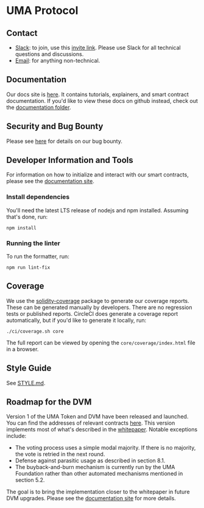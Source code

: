 # UMA Protocol

## Contact

- [Slack](https://umaprotocol.slack.com): to join, use this
  [invite link](https://join.slack.com/t/umaprotocol/shared_invite/enQtNTk4MjQ4ODY0MDA1LTM4ODg0NGZhYWZkNjkzMDE4MjU0ZGFlYWQzZTFiZWFlZjI2NDE4OGI2NWY3OTdhYjYyZjg0MjAzMTgwODVhZTE).
  Please use Slack for all technical questions and discussions.
- [Email](mailto:hello@umaproject.org): for anything non-technical.

## Documentation

Our docs site is [here](https://docs.umaproject.org). It contains tutorials, explainers, and smart contract
documentation. If you'd like to view these docs on github instead, check out the
[documentation folder](./documentation).

## Security and Bug Bounty

Please see [here](./documentation/developer_reference/bug_bounty.md) for details on our bug bounty.

## Developer Information and Tools

For information on how to initialize and interact with our smart contracts, please see the
[documentation site](https://docs.umaproject.org).

### Install dependencies

You'll need the latest LTS release of nodejs and npm installed. Assuming that's done, run:

```
npm install
```

### Running the linter

To run the formatter, run:

```
npm run lint-fix
```

## Coverage

We use the [solidity-coverage](https://github.com/sc-forks/solidity-coverage) package to generate our coverage reports.
These can be generated manually by developers. There are no regression tests or published reports. CircleCI does
generate a coverage report automatically, but if you'd like to generate it locally, run:

```
./ci/coverage.sh core
```

The full report can be viewed by opening the `core/coverage/index.html` file in a browser.

## Style Guide

See [STYLE.md](STYLE.md).

## Roadmap for the DVM

Version 1 of the UMA Token and DVM have been released and launched. You can find the addresses of relevant contracts
[here](./core/networks/1.json). This version implements most of what's described in the
[whitepaper](https://github.com/UMAprotocol/whitepaper/blob/master/UMA-DVM-oracle-whitepaper.pdf). Notable exceptions
include:
- The voting process uses a simple modal majority. If there is no majority, the vote is retried in the next round.
- Defense against parasitic usage as described in section 8.1.
- The buyback-and-burn mechanism is currently run by the UMA Foundation rather than other automated mechanisms
mentioned in section 5.2.

The goal is to bring the implementation closer to the whitepaper in future DVM upgrades. Please see the
[documentation site](https://docs.umaproject.org) for more details.
